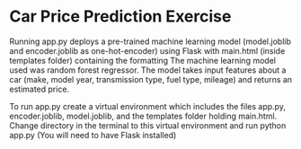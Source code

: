 # Car Price Prediction Exercise

Running app.py deploys a pre-trained machine learning model (model.joblib and encoder.joblib as one-hot-encoder) using Flask with main.html (inside templates folder) containing the formatting
The machine learning model used was random forest regressor. The model takes input features about a car (make, model year, transmission type, fuel type, mileage) and returns an estimated price. 

To run app.py create a virtual environment which includes the files app.py, encoder.joblib, model.joblib, and the templates folder holding main.html. Change directory in the terminal to this virtual environment and run python app.py
(You will need to have Flask installed)
